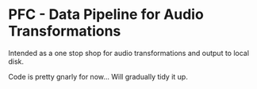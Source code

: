# PFC - Data Pipeline for Audio Transformations

Intended as a one stop shop for audio transformations and output to local disk.

Code is pretty gnarly for now... Will gradually tidy it up.
